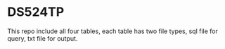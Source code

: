 # DS524TP
This repo include all four tables, each table has two file types, sql file for query, txt file for output.
